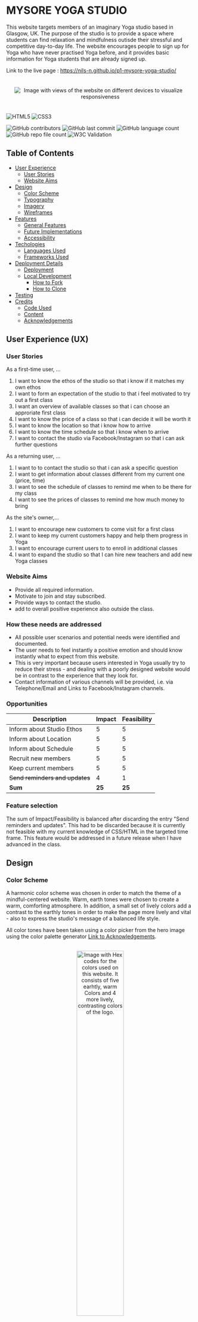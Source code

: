 # MYSORE YOGA STUDIO 

This website targets members of an imaginary Yoga studio based in Glasgow, UK. The purpose of the studio is to provide a space where students can find relaxation and mindfulness outisde their stressful and competitive day-to-day life. The website encourages people to sign up for Yoga who have never practised Yoga before, and it provides basic information for Yoga students that are already signed up. 

Link to the live page : https://nils-n.github.io/p1-mysore-yoga-studio/

<p align="center">
<img src="assets/images/amiresponsive.png"
     alt="Image with views of the website on different devices to visualize responsiveness"
     style="max-width:800px; padding:22px" >
</p>

![HTML5](https://img.shields.io/badge/html5-%23E34F26.svg?style=for-the-badge&logo=html5&logoColor=white)
![CSS3](https://img.shields.io/badge/CSS3-1572B6?style=for-the-badge&logo=css3&logoColor=white)

![GitHub contributors](https://img.shields.io/github/contributors/nils-n/p1-mysore-yoga-studio)
![GitHub last commit](https://img.shields.io/github/last-commit/nils-n/p1-mysore-yoga-studio)
![GitHub language count](https://img.shields.io/github/languages/count/nils-n/p1-mysore-yoga-studio)
![GitHub repo file count](https://img.shields.io/github/directory-file-count/nils-n/p1-mysore-yoga-studio)
![W3C Validation](https://img.shields.io/w3c-validation/html?targetUrl=https%3A%2F%2Fnils-n.github.io%2Fp1-mysore-yoga-studio%2F)


## Table of Contents 

- [User Experience](#user-experience-ux)
    - [User Stories](#user-stories)
    - [Website Aims](#website-aims)
- [Design](#design)
    - [Color Scheme](#color-scheme)
    - [Typography](#typography) 
    - [Imagery](#imagery)
    - [Wireframes](#wireframes)
- [Features](#features)
    - [General Features](#general-features)
    - [Future Implementations](#future-implementations)
    - [Accessibility](#accessibility)
- [Techologies](#technologies-used)
    - [Languages Used](#languages-used)
    - [Frameworks Used](#frameworks-used)
- [Deployment Details](#deployment-and-local-development)
    - [Deployment](#deployment)
    - [Local Development](#local-development)
        - [How to Fork](#how-to-fork)
        - [How to Clone](#how-to-clone)
- [Testing](#testing)
- [Credits](#credits)
    - [Code Used](#code-used)
    - [Content](#content)
    - [Acknowledgements](#acknowledgements)


## User Experience (UX)

### User Stories 

As a first-time user, ...
<ol>
    <li>I want to know the ethos of the studio so that i know if it matches my own ethos</li>
    <li>I want to form an expectation of the studio to that i feel motivated to try out a first class </li>
    <li> I want an overview of available classes so that i can choose an approriate first class</li>
    <li> I want to know the price of a class so that i can decide it will be worth it</li>
    <li> I want to know the location so that i know how to arrive</li>
    <li> I want to know the time schedule so that i know when to arrive</li>
    <li>I want to contact the studio via Facebook/Instagram so that i can ask further questions</li>
</ol>

As a returning user, ...
<ol>
    <li>I want to to contact the studio so that i can ask a specific question</li>
    <li>I want to get information about classes different from my current one (price, time)</li>
    <li>I want to see the schedule of classes to remind me when to be there for my class</li>
    <li>I want to see the prices of classes to remind me how much money to bring</li>
</ol>

As the site's owner,...
<ol>
    <li>I want to encourage new customers to come visit for a first class </li>
    <li>I want to keep my current customers happy and help them progress in Yoga </li>
    <li> I want to encourage current users to to enroll in additional classes</li>
    <li>I want to expand the studio so that I can hire new teachers and add new Yoga classes </li>
</ol>


### Website Aims

- Provide all required information. 
- Motivate to join and stay subscribed. 
- Provide ways to contact the studio. 
- add to overall positive experience also outside the class. 

### How these needs are addressed

- All possible user scenarios and potential needs were identified and documented. 
- The user needs to feel instantly a positive emotion and should know instantly what to expect from this website. 
- This is very important because users interested in Yoga usually try to reduce their stress - and dealing with a poorly designed website would be in contrast to the experience that they look for.  
- Contact information of various channels will be provided, i.e. via Telephone/Email and Links to Facebook/Instagram channels.

### Opportunities 

| Description                    | Impact | Feasibility       | 
|--------------------------------|--------|-------------------|
| Inform about Studio Ethos      | 5      | 5                 | 
| Inform about Location          | 5      | 5                 | 
| Inform about Schedule          | 5      | 5                 | 
| Recruit new members            | 5      | 5                 | 
| Keep current members           | 5      | 5                 | 
| ~~Send reminders and updates~~ | 4      | 1                 | 
| **Sum**                          | **25**   | **25**         | 


### Feature selection

The sum of Impact/Feasibility is balanced after discarding the entry "Send reminders and updates". This had to be discarded because it is currently not feasible with my current knowledge of CSS/HTML in the targeted time frame. This feature would be addressed in a future release when I have advanced in the class.

## Design

### Color Scheme

A harmonic color scheme was chosen in order to match the theme of a mindful-centered website. Warm, earth tones were chosen to create a warm, comforting atmosphere. In addition, a small set of lively colors add a contrast to the earthly tones in order to make the page more lively and vital - also to express the studio's message of a balanced life style. 

All color tones have been taken using a color picker from the hero image using the color palette generator [Link to Acknowledgements](#acknowledgements). 


<p align="center">
<img src="assets/images/color-palette-updated.png"
     alt="Image with Hex codes for the colors used on this website. It consists of five earhtly, warm Colors and 4 more lively, contrasting colors of the logo."
     style="padding:16px; width:50%" >
</p>

### Typography

Fonts were selected to create a professional, classic and smooth impression. Balanced contrast was selected to create a harmony that is in line with the site's goal of a relaxed and mindful work-life balance. Font pairs were then generated using deep learning-based approach using [Fontjoy](https://fontjoy.com/). In the final website, fonts were imported via [Google Fonts](https://fonts.google.com/).
- Lato (Light 300) was chosen for the Heading (H1)
- Montserrat Alternates (Medium 500) was chosen for the body text on the site
- Oswald (Regular 400) was chosen for Headings h2-h6


### Imagery 

###  Prototype of the Page using Wireframes


Wireframes were generated using [Balsamiq](https://balsamiq.com/) for mobile and desktop displays using a mobile-first approach.  

[Wireframe for the Homepage](/assets/documentation/page1-home.png)

[Wireframe for the Classes Page](assets/documentation/page2-classes.png)

[Wireframe for the Signup Page](assets/documentation/page3-signup.png)

###  Layout and Refinement of the Wireframe using Figma 

The layout of the page was then refined using [Figma](https://figma.com/). The layout was created both for mobile and desktop displays, with a mobile-first approach.

 During this refinement phase, it has turned out that it would be best to separate the Yoga schedule from the class description page and separate the schedule information from the Classes page and create a new page for it.  

[Wireframe for the Homepage](/assets/documentation/wireframe-1-main.png)

[Wireframe for the Classes Page](assets/documentation/wireframe-2-classes.png)

[Wireframe for the Schedule Page](assets/documentation/wireframe-3-schedule.png)

[Wireframe for the Signup Page](assets/documentation/wireframe-4-signup.png)


## Features 

### General Features 

The website consits of a home page, a classes pages, a schedule page and a signup page. Each page has a Favicon icon in the browser tab, a navigation bar and a footer. All Pages are responsive. 

-------
### Main Page 

#### Navigation Bar

- Present on all pages and includes a logo of the studio and links to the Home Page, Classes Page, Schedule Page and Signup Page. 
- When hovering over an Element, the color changes. 
- The current page is always underlined. 

<p align="center">
<img src="assets/documentation/feature-navbar.png"
     alt="Image with view of navigation bar"
     style="max-width:800px" >
</p>

#### Hero Image

- The hero image is presented on the landing page and has a welcoming message, a location, and two Call-to-actions (CTA). 
- The first CTA encourage the new users to sign upfor a free trial class
- The second CTA directs to the Classes Page 
- The buttons are placed on top of an image of a Yoga student in a relaxing pose 

<p align="center">
<img src="assets/documentation/feature-hero-image.png"
     alt="Image with view of hero image"
     style="max-width:800px" >
</p>

#### Welcome Message 
- A short section with a quote from a famous Yoga person and a welcome message. 
- This section is intended to express the ethos of the studio featuring relaxation and peace. 

<p align="center">
<img src="assets/documentation/feature-welcome-message.png"
     alt="Image with view of the main welcome message"
     style="max-width:800px" >
</p>

#### Classes Overview Section
- A section with an overview of the offered classes including time information, and teacher name. 
- Each class can be clicked on and the user gets directed to the classes page 
- The layout of this section aimes to be a light, playful invitation to the user to look for more details 

<p align="center">
<img src="assets/documentation/feature-classes.png"
     alt="Image with view of hero image"
     style="max-width:800px" >
</p>

#### Prices Section
- This one was difficult to design : On one hand, Yoga is meant to be non-materialistic and money should not play a major role. But on the other hand, the user is very much interested in this information! 
- A solution to this problem was to create contrasting, playful and colorful section that is nice to look at while still being part of the Main Page

<p align="center">
<img src="assets/documentation/feature-pricing.png"
     alt="Image with view of prices section"
     style="max-width:800px" >
</p>

#### Contact Section 
- This section conveys the location by embedding a google maps location and writing the actual address, and a telephone number 
- Another CTA is embedded to further encourage the user to sign up for a free trial 

<p align="center">
<img src="assets/documentation/feature-contact.png"
     alt="Image with view of contact section"
     style="max-width:800px" >
</p>

#### Footer Section

- The footer contains links to Facebook, Instagram , Twitter and a copyright message
- Since the Yoga studio does not exist, these link open the main page of Facebook, etc.
- The style of the footer is minimal, and the links are icons within a circle 

<p align="center">
<img src="assets/documentation/feature-footer.png"
     alt="Image with view of footer section"
     style="max-width:800px" >
</p>

-------

#### Yoga Classes Page 

- This page contains detail information about each of the 3 classes that are offered in the Studio 
- Each Class is within a colored box and contains information such A Summary of the Techniques, Difficulty Level, Teacher Name and Time of the Class
- As a feature, each Class is associated with a color. 
- When the user navigate from this page to the Schedule Page, they will find the same colors of the class in the Week Schedule guiding them visually to the information they want

<p align="center">
<img src="assets/documentation/feature-class-page.png"
     alt="Image with view of Yoga Class Page"
     style="max-width:800px" >
</p>

-------

#### Schedule Page 

- This page contains the Weekly Yoga Schedule from Monday to Friday, including information about Begin and End of Class, and the Teacher 
- The classes are additionally couloured using the same colour of the Classes Page to help users visually to find the information they are looking for (when a particular class happens)
- On large screens, this information is displayed as Schedule Grid, on mobile screen the grid gets stacked to account for smaller screen size 

<p align="center">
<img src="assets/documentation/feature-schedule.png"
     alt="Image with view of Class Schedule Page"
     style="max-width:800px" >
</p>

-------

#### Signup Page 

- This page contains a backkground image from the Yoga Studio and an interactive Form where user can sign up for a free Trial
- This is intended for new users to try the Studio for the first time, and for current users to sign up for a differnent class than their usual routine 
- The users leave their Name, Email and an optional Message, and inform the studio about the day they want to try out the class, and which class they want to visit 


<p align="center">
<img src="assets/documentation/feature-signup.png"
     alt="Image with view of Signup Page"
     style="max-width:800px" >
</p>

-------

#### 404 Page 

- This page contains a friendly message that the 404 server error has occured. Links are provided to help the user navigate to another item on the page. 

<p align="center">
<img src="assets/documentation/feature-404-page.png"
     alt="Image with view of Signup Page"
     style="max-width:800px" >
</p>

-------

### Future Implementations

- User login to personalize the experience.
- receive offers and reminders for Yoga classes.
- booking and managing classes online.
- feedback to specific teachers or classes.
- interactive feature i.e. a guest book.
- online shop for supporting material (i.e. Yoga mats, Yoga cloths) or Yoga vacations/workshops.

#### User section 

### Accessibility

- The website has been made to pass WAVE WebAIM Accesibility Check
- Color Contrast was aimed to match minimum acceptance criteria Accessibility Validation of the [A11y Color Contrast Accessibility Validator](https://color.a11y.com/Contrast/) Framework
- All Links have been added an `aria-label` to ensure readibility for visually impaired users of the website 
- Headings ELements `h1`, `h2`, and `h3` have been applied to convey structure
- The pages are strucutred with `section`, `header`, `nav` and `footer` Html elements using semantic Html 
- Every `img` element has been given an `alt` attribute. Image elements, such as Hero image, which were implemented as background images within CSS have been linked to a heading via `aria-labelledby` property of the division containing the background image. 

## Technologies Used 

- GitPod as IDE [Link](https://www.gitpod.io/)
- Git / GitHub  for Version Control [Link] (https://github.com/)
- Figma for Wireframs [Link](https://www.figma.com/)
- Mac OS Image Preview Tool for cropping and resizing Images 
- Google Maps for display of a GPS location [Link](https://maps.google.com/)
- Favicon for making a browser Icon [Link](https://favicon.io/favicon-converter/)
- W3 Validation Tools for Testing [Link](https://validator.w3.org/)
- Shields.io for adding badges this Readme file [Link](https://shields.io/)

### Languages Used

- HTML 
- CSS 

### Frameworks Used
- N/A

## Deployment and Local Development 

### Deployment 

This website was deployed via GitHub Pages using the main branch: [Link to live Website](https://nils-n.github.io/p1-mysore-yoga-studio/). The following steps were followed: 

- Log into GitHub and navigate to this repository  
- Click on "Settings" Button 
- Click on "Pages" button 
- Select main brach as Source and Save. After a few minutes, the website should be live. 

### Local Development

#### How to Fork

- Log into GitHub and navigate to this repository  
- Click on the "Main" Branch button and type the name of the forked branch
- Click on "Create Branch" to confirm

#### How to Clone

- Click on the "Code" button and copy the link to this repository
- open terminal on your machine and navigate to the folder you want to store a local copy
- in the terminal, type 'git clone ' followed by the link you copied
- press enter to confirm

---- 

## Testing 

### Testing Procedure 
The website was tested extensively for several apsects , and the results were documented in [TESTING.md](./TESTING.md) 

 - Functionality
 - User Stories
- Usability and Accessibility 
- Compatibility and Responsiveness 


### Solved Bugs 

A range of bugs have appeared during the development stages. Here a list of the major bugs: 

- On the Schedule page, the classes would not align align properly with the week days for larger screens. The underlying problem was an incorrect use of `display:grid` elements. The issue was fixed by using dedicated `grid-template-rows` and `grid-template-rows` to line up the times with the schedule elementss. 
- The `classes` container on the Classes Page would overflow on small screens. The reason was a fixed height of `600px` which was solved by changing the height to `min-height:600px` to allow the box to increase size for smaller displays 
- The navigation bar would overflow on small screens, and also would not consistently stick to the top properly. This was fixed by changing it CSS positioning value to `position: fixed` and by making the navbar a `display:flex` object that allows to wrap into a new column making therefore enough space for the nav elements also on smaller screens.
- On a few occasions the images would not display correctly. This problem should be solved by changing all image paths  to relative paths.
- During testing it turned out that sometimes the footer would not stick to the bottom of the page. This was fixed by changing its position to `sticky` 
- The container of the hero image would reach into the header and its content would be hidden behind it. This was fixed by adding a correct `margin-top` to the image hero section, accoring to the size of the navbar. 
- On small screens, there would be a small white space below the footer. This was caused by an erroneous `padding: 20px;` property (presumably from a previous version of mine) - once removed the white space would disappear.   
- the `div` container of the `ethos-section` on the main page would not be centered. This was solved by adding the CSS properties `text-align: center; margin-left: auto; margin-right: auto;` . 
- On the Classes Page, the main container wrapping the flexbox would not center the elements on large screens. This was fixed by adding the properties `justify-self: center;` and `margin: 0 auto;` to it. 
- The form on the Signup Page would not be centered on large screen. This was caused by a fixed by removing a  `width: 85%` and adding the `padding-left: 2rem;` and `padding-right: 2rem;` to the CSS stylesheet that targets the form elements.
- The schedule on the Schedule Page would become too large on very large (1400px) screens. This was fixed by setting a `max-width:1000px;` property

---- 

## Credits 

### Code Used

- Github badges from [Shields.io](https://shields.io/)
- Tips for Sticky Headers [dev.to/akhilarjun](https://dev.to/akhilarjun/one-line-sticky-header-using-css-5gp3)
- Flexbox Navigation Bar example from Code Institute  [Slack](https://slack.com/) Channel  (Sean_ci, "How to easily create a Navigation Menu with Flexbox", 16th Feb 2022)
- Tipps how to style Hero image [Link To Website](https://blog.hubspot.com/marketing/hero-image)
- Tipps on how to use Grid to create a schedule [CSS Tricks](https://css-tricks.com/building-a-conference-schedule-with-css-grid/)
- Tipp on how to make layout with multiple columns responsive [Stackoverflow](https://stackoverflow.com/questions/56045114/flexbox-layout-with-two-columns-on-desktop-and-one-column-on-mobile)
- Code example to make footer stick to the bottom of the page [CSS Tricks](https://css-tricks.com/couple-takes-sticky-footer/)
- Code for semantic CSS selectors inspired by [Kevin Powell's Youtube Video](https://www.youtube.com/watch?v=lWu5zf_S9R4) 
- Excel Template for Website Testing [Link to Page](https://www.guru99.com/download-sample-test-case-template-with-explanation-of-important-fields.html)
- Stacking of Fontawesome Icons [Link To Page](https://fontawesome.com/docs/web/style/stack)

### Content 

All of the content was written by myself and is fictionary and has no reference to any exisiting place. 

### Acknowledgements
- Teaching and Support from Code Insitute [Code Insitute](https://codeinstitute.net/)
- Example Readme from Kera Cudmore [Kera's Github](https://github.com/kera-cudmore/readme-examples/blob/main/milestone1-readme.md)
- Love Running Example [Love Running Example](https://github.com/Code-Institute-Solutions/readme-template)
- Color Palette Generator from [Mycolor.space](https://mycolor.space/)
- Font Generator from  [Fontjoy](https://fontjoy.com/)
- Fonts from [Google Fonts](https://fonts.google.com/) 
- Images from  [Pexels](https://pexels.com/) : 
    - Elina Fairytale (Photographer)
    - RODNAE Productions (Photographer)
    - Yan Krukau (Photographer)
- Kevin Powell's excellent [Youtube](https://www.youtube.com/@KevinPowell) Channel: 
    - How to approach a design layout with Figma [Youtube Link](https://youtu.be/KYFwcIRx16g)
    - Tips for CSS flexbox [ Youtube Link](https://youtu.be/rg7Fvvl3taU) and  [ Youtube Link](https://youtu.be/JnTPd9G6hoY)
    - More Tricks for flexbox and grod [Youtube Link](https://youtu.be/JHregeIsjPQ)
    - How to move from Figma to CSS [Youtube Link](https://youtu.be/NB1mn2YVF8Q)
    - Semantic CSS [Youtube Link](https://www.youtube.com/watch?v=lWu5zf_S9R4)
- Last but not least : Excellent advices from my mentor Ronan (Code Institute) 

